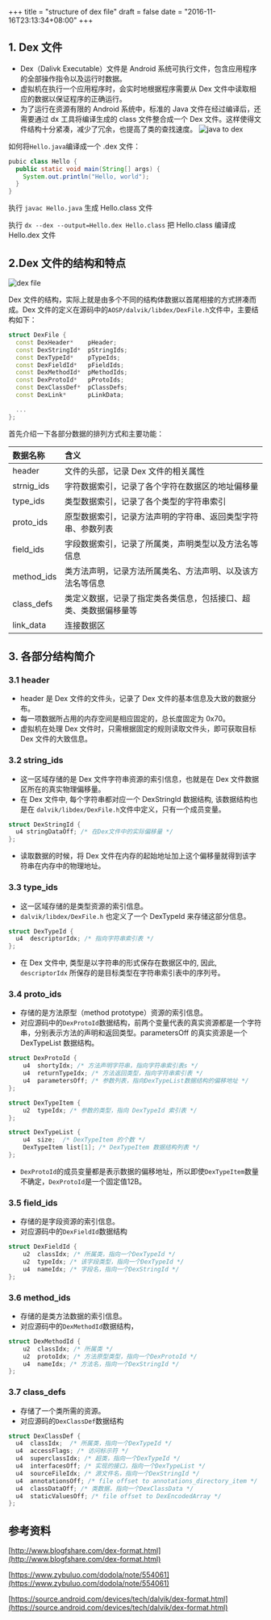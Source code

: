 +++
title = "structure of dex file"
draft = false
date = "2016-11-16T23:13:34+08:00"
+++

<!--more-->
## 1. Dex 文件

* Dex（Dalivk Executable）文件是 Android 系统可执行文件，包含应用程序的全部操作指令以及运行时数据。
* 虚拟机在执行一个应用程序时，会实时地根据程序需要从 Dex 文件中读取相应的数据以保证程序的正确运行。
* 为了运行在资源有限的 Android 系统中，标准的 Java 文件在经过编译后，还需要通过 dx 工具将编译生成的 class 文件整合成一个 Dex 文件。这样使得文件结构十分紧凑，减少了冗余，也提高了类的查找速度。
![java to dex](http://ogkb67oc8.bkt.clouddn.com/Groupjava_to_dex.png)

如何将```Hello.java```编译成一个 .dex 文件：
```java
pubic class Hello {
  public static void main(String[] args) {
    System.out.println("Hello, world");      
  }
}
```

执行 ```javac Hello.java``` 生成 Hello.class 文件

执行 ```dx --dex --output=Hello.dex Hello.class``` 把 Hello.class 编译成 Hello.dex 文件


## 2.Dex 文件的结构和特点

![dex file](http://ogkb67oc8.bkt.clouddn.com/dex_file.png)

Dex 文件的结构，实际上就是由多个不同的结构体数据以首尾相接的方式拼凑而成。Dex 文件的定义在源码中的```AOSP/dalvik/libdex/DexFile.h```文件中，主要结构如下：

```C++
struct DexFile {
  const DexHeader*    pHeader;
  const DexStringId*  pStringIds;
  const DexTypeId*    pTypeIds;
  const DexFieldId*   pFieldIds;
  const DexMethodId*  pMethodIds;
  const DexProtoId*   pProtoIds;
  const DexClassDef*  pClassDefs;
  const DexLink*      pLinkData;

  ...
};
```

首先介绍一下各部分数据的排列方式和主要功能：

| 数据名称 	| 含义   
|:--------|:------|
| header      	| 文件的头部，记录 Dex 文件的相关属性|  
| strnig\_ids 	| 字符数据索引，记录了各个字符在数据区的地址偏移量| 　
| type\_ids 	| 类型数据索引，记录了各个类型的字符串索引| 　
| proto\_ids   	| 原型数据索引，记录方法声明的字符串、返回类型字符串、参数列表| 　
| field\_ids  	| 字段数据索引，记录了所属类，声明类型以及方法名等信息| 　
| method\_ids 	| 类方法声明，记录方法所属类名、方法声明、以及该方法名等信息| 　
| class\_defs 	| 类定义数据，记录了指定类各类信息，包括接口、超类、类数据偏移量等 | 　
| link\_data	 	| 连接数据区 |

## 3. 各部分结构简介
### 3.1 header

* header 是 Dex 文件的文件头，记录了 Dex 文件的基本信息及大致的数据分布。
* 每一项数据所占用的内存空间是相应固定的，总长度固定为 0x70。
* 虚拟机在处理 Dex 文件时，只需根据固定的规则读取文件头，即可获取目标 Dex 文件的大致信息。

### 3.2 string\_ids
* 这一区域存储的是 Dex 文件字符串资源的索引信息，也就是在 Dex 文件数据区所在的真实物理偏移量。
* 在 Dex 文件中, 每个字符串都对应一个 DexStringId 数据结构, 该数据结构也是在 ```dalvik/libdex/DexFile.h```文件中定义，只有一个成员变量。

```cpp
struct DexStringId {
  u4 stringDataOff; /* 在Dex文件中的实际偏移量 */
};
```
* 读取数据的时候，将 Dex 文件在内存的起始地址加上这个偏移量就得到该字符串在内存中的物理地址。

### 3.3 type\_ids
* 这一区域存储的是类型资源的索引信息。
* ```dalvik/libdex/DexFile.h``` 也定义了一个 DexTypeId 来存储这部分信息。

```cpp
struct DexTypeId {
  u4  descriptorIdx; /* 指向字符串索引表 */
};
```
* 在 Dex 文件中, 类型是以字符串的形式保存在数据区中的, 因此, ```descriptorIdx``` 所保存的是目标类型在字符串索引表中的序列号。

### 3.4 proto\_ids
* 存储的是方法原型（method prototype）资源的索引信息。
* 对应源码中的```DexProtoId```数据结构，前两个变量代表的真实资源都是一个字符串，分别表示方法的声明和返回类型。parametersOff 的真实资源是一个 DexTypeList 数据结构。


```cpp
struct DexProtoId {
    u4  shortyIdx; /* 方法声明字符串，指向字符串索引表s */
    u4  returnTypeIdx; /* 方法返回类型，指向字符串索引表 */
    u4  parametersOff; /* 参数列表，指向DexTypeList数据结构的偏移地址 */
};

struct DexTypeItem {
    u2  typeIdx; /* 参数的类型，指向 DexTypeId 索引表 */
};

struct DexTypeList {
    u4  size;  /* DexTypeItem 的个数 */
    DexTypeItem list[1]; /* DexTypeItem 数据结构列表 */
};
```

* ```DexProtoId```的成员变量都是表示数据的偏移地址，所以即使```DexTypeItem```数量不确定，```DexProtoId```是一个固定值12B。

### 3.5 field\_ids
* 存储的是字段资源的索引信息。
* 对应源码中的```DexFieldId```数据结构

```cpp
struct DexFieldId {
    u2  classIdx; /* 所属类，指向一个DexTypeId */
    u2  typeIdx; /* 该字段类型，指向一个DexTypeId */
    u4  nameIdx; /* 字段名，指向一个DexStringId */
};
```
### 3.6 method\_ids
* 存储的是类方法数据的索引信息。
* 对应源码中的```DexMethodId```数据结构，

```cpp
struct DexMethodId {
    u2  classIdx; /* 所属类 */
    u2  protoIdx; /* 方法原型类型，指向一个DexProtoId */
    u4  nameIdx; /* 方法名，指向一个DexStringId */
};
```

### 3.7 class\_defs
* 存储了一个类所需的资源。
* 对应源码的```DexClassDef```数据结构

```cpp
struct DexClassDef {
  u4  classIdx;  /* 所属类，指向一个DexTypeId */
  u4  accessFlags; /* 访问标示符 */
  u4  superclassIdx; /* 超类，指向一个DexTypeId */
  u4  interfacesOff; /* 实现的接口，指向一个DexTypeList */
  u4  sourceFileIdx; /* 源文件名，指向一个DexStringId */
  u4  annotationsOff; /* file offset to annotations_directory_item */
  u4  classDataOff; /* 类数据，指向一个DexClassData */
  u4  staticValuesOff; /* file offset to DexEncodedArray */
};
```

## 参考资料

[http://www.blogfshare.com/dex-format.html](http://www.blogfshare.com/dex-format.html)

[https://www.zybuluo.com/dodola/note/554061](https://www.zybuluo.com/dodola/note/554061)

[https://source.android.com/devices/tech/dalvik/dex-format.html](https://source.android.com/devices/tech/dalvik/dex-format.html)
